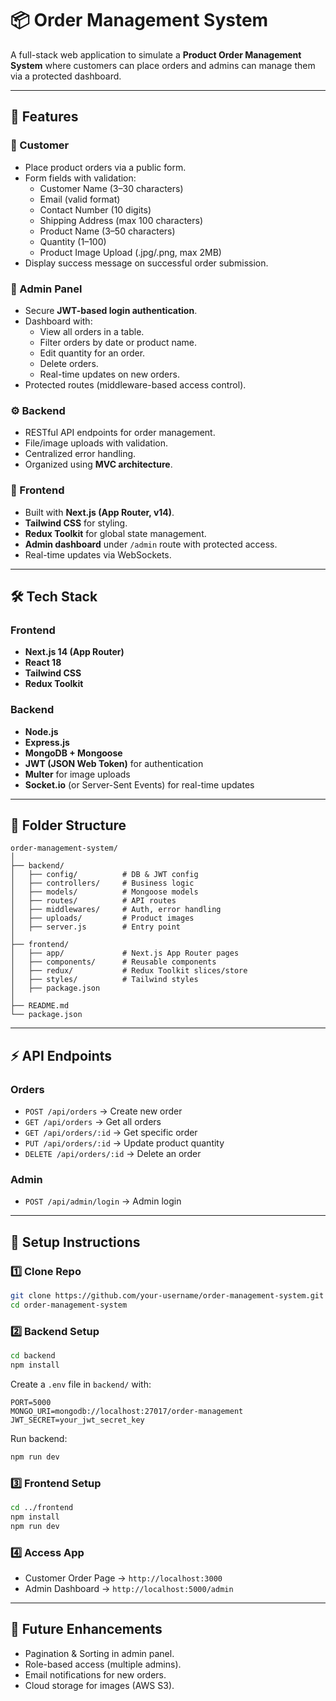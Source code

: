 # 📦 Order Management System

A full-stack web application to simulate a **Product Order Management System** where customers can place orders and admins can manage them via a protected dashboard.

---

## 🚀 Features

### 🛒 Customer
- Place product orders via a public form.
- Form fields with validation:
  - Customer Name (3–30 characters)
  - Email (valid format)
  - Contact Number (10 digits)
  - Shipping Address (max 100 characters)
  - Product Name (3–50 characters)
  - Quantity (1–100)
  - Product Image Upload (.jpg/.png, max 2MB)
- Display success message on successful order submission.

### 🔐 Admin Panel
- Secure **JWT-based login authentication**.
- Dashboard with:
  - View all orders in a table.
  - Filter orders by date or product name.
  - Edit quantity for an order.
  - Delete orders.
  - Real-time updates on new orders.
- Protected routes (middleware-based access control).

### ⚙️ Backend
- RESTful API endpoints for order management.
- File/image uploads with validation.
- Centralized error handling.
- Organized using **MVC architecture**.

### 🎨 Frontend
- Built with **Next.js (App Router, v14)**.
- **Tailwind CSS** for styling.
- **Redux Toolkit** for global state management.
- **Admin dashboard** under `/admin` route with protected access.
- Real-time updates via WebSockets.

---

## 🛠️ Tech Stack

### Frontend
- **Next.js 14 (App Router)**
- **React 18**
- **Tailwind CSS**
- **Redux Toolkit**

### Backend
- **Node.js**
- **Express.js**
- **MongoDB + Mongoose**
- **JWT (JSON Web Token)** for authentication
- **Multer** for image uploads
- **Socket.io** (or Server-Sent Events) for real-time updates

---

## 📂 Folder Structure

```
order-management-system/
│
├── backend/
│   ├── config/          # DB & JWT config
│   ├── controllers/     # Business logic
│   ├── models/          # Mongoose models
│   ├── routes/          # API routes
│   ├── middlewares/     # Auth, error handling
│   ├── uploads/         # Product images
│   ├── server.js        # Entry point
│
├── frontend/
│   ├── app/             # Next.js App Router pages
│   ├── components/      # Reusable components
│   ├── redux/           # Redux Toolkit slices/store
│   ├── styles/          # Tailwind styles
│   ├── package.json     
│
├── README.md
└── package.json
```

---

## ⚡ API Endpoints

### Orders
- `POST /api/orders` → Create new order
- `GET /api/orders` → Get all orders
- `GET /api/orders/:id` → Get specific order
- `PUT /api/orders/:id` → Update product quantity
- `DELETE /api/orders/:id` → Delete an order

### Admin
- `POST /api/admin/login` → Admin login

---

## 🔑 Setup Instructions

### 1️⃣ Clone Repo
```bash
git clone https://github.com/your-username/order-management-system.git
cd order-management-system
```

### 2️⃣ Backend Setup
```bash
cd backend
npm install
```

Create a `.env` file in `backend/` with:
```env
PORT=5000
MONGO_URI=mongodb://localhost:27017/order-management
JWT_SECRET=your_jwt_secret_key
```

Run backend:
```bash
npm run dev
```

### 3️⃣ Frontend Setup
```bash
cd ../frontend
npm install
npm run dev
```

### 4️⃣ Access App
- Customer Order Page → `http://localhost:3000`
- Admin Dashboard → `http://localhost:5000/admin`

---

## 🔮 Future Enhancements
- Pagination & Sorting in admin panel.
- Role-based access (multiple admins).
- Email notifications for new orders.
- Cloud storage for images (AWS S3).
